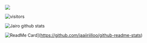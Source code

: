 ![](https://i.imgur.com/IeItZwr.jpg)


![visitors](https://visitor-badge.glitch.me/badge?page_id=jaaiiriillo.jaaiiriilloo)


![Jairo github stats](https://github-readme-stats.vercel.app/api?username=jaaiiriilloo&show_icons=true)



![ReadMe Card](https://github-readme-stats.vercel.app/api/pin/?username=jaaiiriilloo&repo=github-readme-stats)](https://github.com/jaaiiriilloo/github-readme-stats)
